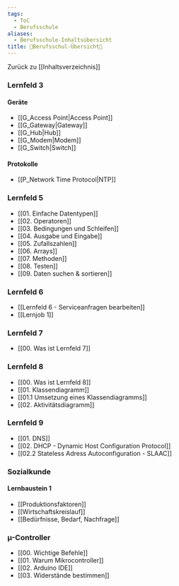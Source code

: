 ```yaml
---
tags:
  - ToC
  - Berufsschule
aliases:
  - Berufsschule-Inhaltsübersicht
title: 📖Berufsschul-Übersicht📖
---
```

Zurück zu [[Inhaltsverzeichnis]]
### Lernfeld 3

#### Geräte

- [[G_Access Point|Access Point]]
- [[G_Gateway|Gateway]]
- [[G_Hub|Hub]]
- [[G_Modem|Modem]]
- [[G_Switch|Switch]]

#### Protokolle

- [[P_Network Time Protocol|NTP]]


### Lernfeld 5

- [[01. Einfache Datentypen]]
- [[02. Operatoren]]
- [[03. Bedingungen und Schleifen]]
- [[04. Ausgabe und Eingabe]]
- [[05. Zufallszahlen]]
- [[06. Arrays]]
- [[07. Methoden]]
- [[08. Testen]]
- [[09. Daten suchen & sortieren]]

### Lernfeld 6

- [[Lernfeld 6 - Serviceanfragen bearbeiten]]
- [[Lernjob 1]]
### Lernfeld 7

-  [[00. Was ist Lernfeld 7]]

### Lernfeld 8

- [[00. Was ist Lernfeld 8]]
- [[01. Klassendiagramm]]
- [[01.1 Umsetzung eines Klassendiagramms]]
- [[02. Aktivitätsdiagramm]]

### Lernfeld 9

- [[01. DNS]]
- [[02. DHCP - Dynamic Host Configuration Protocol]]
- [[02.2 Stateless Adress Autoconfiguration - SLAAC]]

### Sozialkunde

#### Lernbaustein 1

- [[Produktionsfaktoren]]
- [[Wirtschaftskreislauf]]
- [[Bedürfnisse, Bedarf, Nachfrage]]
### µ-Controller

- [[00. Wichtige Befehle]]
- [[01. Warum Mikrocontroller]]
- [[02. Arduino IDE]]
- [[03. Widerstände bestimmen]]
